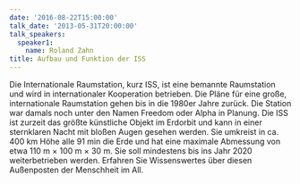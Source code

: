 ```yaml
---
date: '2016-08-22T15:00:00'
talk_date: '2013-05-31T20:00:00'
talk_speakers:
  speaker1:
    name: Roland Zahn
title: Aufbau und Funktion der ISS
---
```


Die Internationale Raumstation, kurz ISS, ist eine bemannte Raumstation und wird in internationaler Kooperation betrieben. Die Pläne für eine große, internationale Raumstation gehen bis in die 1980er Jahre zurück. Die Station war damals noch unter den Namen Freedom oder Alpha in Planung. Die ISS ist zurzeit das größte künstliche Objekt im Erdorbit und kann in einer sternklaren Nacht mit bloßen Augen gesehen werden. Sie umkreist in ca. 400 km Höhe alle 91 min die Erde und hat eine maximale Abmessung von etwa 110 m × 100 m × 30 m. Sie soll mindestens bis ins Jahr 2020 weiterbetrieben werden. Erfahren Sie Wissenswertes über diesen Außenposten der Menschheit im All.